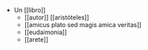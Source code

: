 - Un [[libro]]
  - [[autor]] [[aristóteles]]
  - [[amicus plato sed magis amica veritas]]
  - [[eudaimonia]]
  - [[arete]]